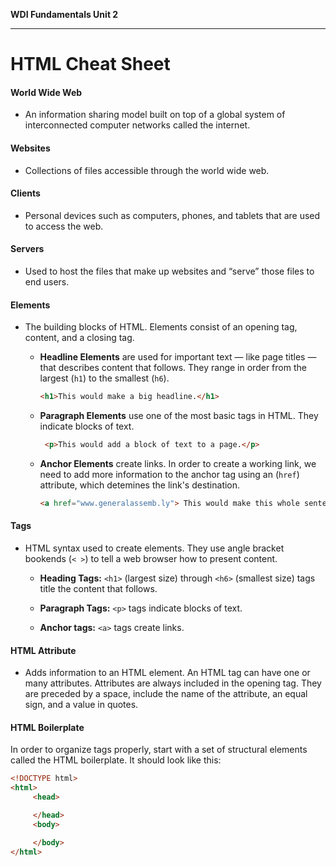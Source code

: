 **WDI Fundamentals Unit 2**

---

# HTML Cheat Sheet

#### World Wide Web
* An information sharing model built on top of a global system of interconnected computer networks called the internet.

#### Websites
* Collections of files accessible through the world wide web.

#### Clients
* Personal devices such as computers, phones, and tablets that are used to access the web.

#### Servers
* Used to host the files that make up websites and “serve” those files to end users.
    
#### Elements
* The building blocks of HTML. Elements consist of an opening tag, content, and a closing tag.

  * **Headline Elements** are used for important text — like page titles — that describes content that follows. They range in order from the largest (`h1`) to the smallest (`h6`).

      ```html
      <h1>This would make a big headline.</h1>
      ```

  * **Paragraph Elements** use one of the most basic tags in HTML. They indicate blocks of text.

    ```html
     <p>This would add a block of text to a page.</p>
     ```

  * **Anchor Elements** create links. In order to create a working link, we need to add more information to the anchor tag using an (`href`) attribute, which detemines the link's destination.

    ```html
    <a href="www.generalassemb.ly"> This would make this whole sentence a link to General Assembly's homepage.</a>
    ```
    
#### Tags
* HTML syntax used to create elements. They use angle bracket bookends (`< >`) to tell a web browser how to present content.

    * **Heading Tags:** `<h1>` (largest size) through `<h6>` (smallest size) tags title the content that follows.

    * **Paragraph Tags:** `<p>` tags indicate blocks of text.

    * **Anchor tags:** `<a>` tags create links.

#### HTML Attribute
* Adds information to an HTML element. An HTML tag can have one or many attributes. Attributes are always included in the opening tag. They are preceded by a space, include the name of the attribute, an equal sign, and a value in quotes.

#### HTML Boilerplate

In order to organize tags properly, start with a set of structural elements called the HTML boilerplate. It should look like this:

```html
<!DOCTYPE html>
<html>
     <head>

     </head>
     <body>

     </body>
</html>
```
